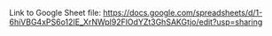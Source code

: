 Link to Google Sheet file: 
https://docs.google.com/spreadsheets/d/1-6hiVBG4xPS6o12IE_XrNWpl92FlOdYZt3GhSAKGtjo/edit?usp=sharing

